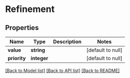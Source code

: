 # Refinement

## Properties
Name | Type | Description | Notes
------------ | ------------- | ------------- | -------------
**value** | **string** |  | [default to null]
**priority** | **integer** |  | [default to null]

[[Back to Model list]](../README.md#documentation-for-models) [[Back to API list]](../README.md#documentation-for-api-endpoints) [[Back to README]](../README.md)



